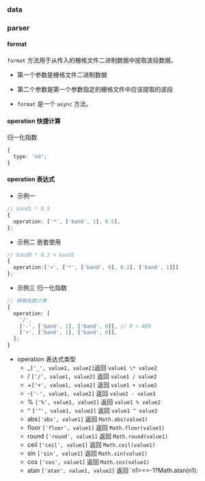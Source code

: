### data

### parser

#### format

`format` 方法用于从传入的栅格文件二进制数据中提取波段数据。

- 第一个参数是栅格文件二进制数据

- 第二个参数是第一个参数指定的栅格文件中应该提取的波段

- `format` 是一个 `async` 方法。

#### operation 快捷计算

归一化指数

```ts
{
  type: 'nd';
}
```

#### operation 表达式

- 示例一

```ts
// band1 * 0.5
{
  operation: ['*', ['band', 1], 0.5],
};
```

- 示例二 嵌套使用

```ts
// band0 * 0.2 + band1
{
  operation:['+', ['*', ['band', 0], 0.2], ['band', 1]]]
};
```

- 示例三 归一化指数

```ts
// 植被指数计算
{
  operation: [
    '/',
    ['-', ['band', 1], ['band', 0]], // R > NIR
    ['+', ['band', 1], ['band', 0]],
  ];
}
```

- operation 表达式类型
  - _`['_', value1, value2]`返回 `value1 \* value2`
  - / `['/', value1, value2]` 返回 `value1 / value2`
  - +`['+', value1, value2]` 返回 `value1 + value2`
  - -`['-', value1, value2]` 返回 `value2 - value1`
  - % `['%', value1, value2]` 返回 `value1 % value2`
  - ^ `['^', value1, value2]` 返回 `value1 ^ value2`
  - abs`['abs', value1]` 返回 `Math.abs(value1)`
  - floor `['floor', value1]` 返回 `Math.floor(value1)`
  - round `['round', value1]` 返回 `Math.round(value1)`
  - ceil `['ceil', value1]` 返回 `Math.ceil(value1)`
  - sin `['sin', value1]` 返回 `Math.sin(value1)`
  - cos `['cos', value1]` 返回 `Math.cos(value1)`
  - atan `['atan', value1, value2]` 返回 `n1===-1?Math.atan(n1):
